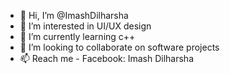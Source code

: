 - 👋 Hi, I’m @ImashDilharsha
- 👀 I’m interested in UI/UX design
- 🌱 I’m currently learning c++
- 💞️ I’m looking to collaborate on software projects
- 📫 Reach me - Facebook: Imash Dilharsha

<!---
ImashDilharsha/ImashDilharsha is a ✨ special ✨ repository because its `README.md` (this file) appears on your GitHub profile.
You can click the Preview link to take a look at your changes.
--->
